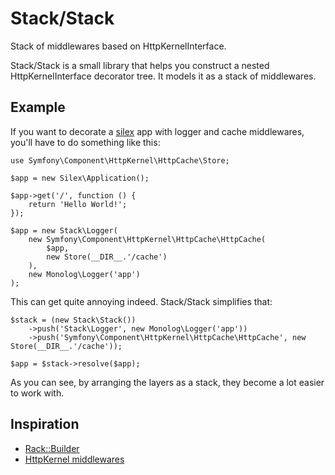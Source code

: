 # Stack/Stack

Stack of middlewares based on HttpKernelInterface.

Stack/Stack is a small library that helps you construct a nested
HttpKernelInterface decorator tree. It models it as a stack of middlewares.

## Example

If you want to decorate a [silex](https://github.com/fabpot/Silex) app with
logger and cache middlewares, you'll have to do something like this:

    use Symfony\Component\HttpKernel\HttpCache\Store;

    $app = new Silex\Application();

    $app->get('/', function () {
        return 'Hello World!';
    });

    $app = new Stack\Logger(
        new Symfony\Component\HttpKernel\HttpCache\HttpCache(
            $app,
            new Store(__DIR__.'/cache')
        ),
        new Monolog\Logger('app')
    );

This can get quite annoying indeed. Stack/Stack simplifies that:

    $stack = (new Stack\Stack())
        ->push('Stack\Logger', new Monolog\Logger('app'))
        ->push('Symfony\Component\HttpKernel\HttpCache\HttpCache', new Store(__DIR__.'/cache'));

    $app = $stack->resolve($app);

As you can see, by arranging the layers as a stack, they become a lot easier
to work with.

## Inspiration

* [Rack::Builder](http://rack.rubyforge.org/doc/Rack/Builder.html)
* [HttpKernel middlewares](https://igor.io/2013/02/02/http-kernel-middlewares.html)
